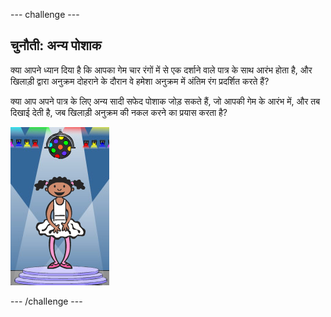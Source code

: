 --- challenge ---
## चुनौती: अन्य पोशाक
क्या आपने ध्यान दिया है कि आपका गेम चार रंगों में से एक दर्शाने वाले पात्र के साथ आरंभ होता है, और खिलाड़ी द्वारा अनुक्रम दोहराने के दौरान वे हमेशा अनुक्रम में अंतिम रंग प्रदर्शित करते हैं?

क्या आप अपने पात्र के लिए अन्य सादी सफेद पोशाक जोड़ सकते हैं, जो आपकी गेम के आरंभ में, और तब दिखाई देती है, जब खिलाड़ी अनुक्रम की नकल करने का प्रयास करता है?

![screenshot](images/colour-white.png)

--- /challenge ---
